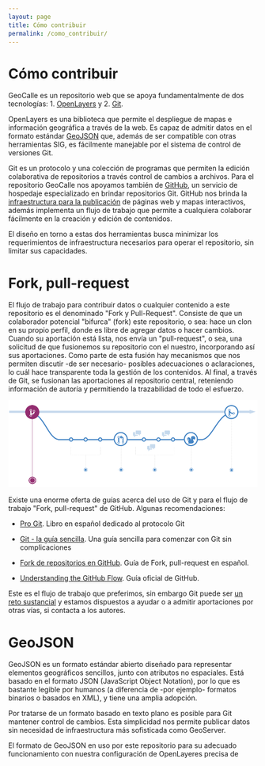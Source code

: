 ```yaml
---
layout: page
title: Cómo contribuir
permalink: /como_contribuir/
---
```



# Cómo contribuir

GeoCalle es un repositorio web que se apoya fundamentalmente de dos
tecnologías: 1. [OpenLayers](https://openlayers.org) y 2. [Git](https://git-scm.com).

OpenLayers es una biblioteca que permite el despliegue de mapas e
información geográfica a través de la web. Es capaz de admitir datos
en el formato estándar [GeoJSON](http://geojson.org/) que, además de ser compatible con otras
herramientas SIG, es fácilmente manejable por el sistema de control de
versiones Git.

Git es un protocolo y una colección de programas que permiten la
edición colaborativa de repositorios a través control de cambios a
archivos. Para el repositorio GeoCalle nos apoyamos también de [GitHub](https://github.com),
un servicio de hospedaje especializado en brindar repositorios Git.
GitHub nos brinda la [infraestructura para la publicación](https://pages.github.com/) de páginas
web y mapas interactivos, además implementa un flujo de trabajo que
permite a cualquiera colaborar fácilmente en la creación y edición de
contenidos.

El diseño en torno a estas dos herramientas busca minimizar los
requerimientos de infraestructura necesarios para operar el
repositorio, sin limitar sus capacidades.


# Fork, pull-request

El flujo de trabajo para contribuir datos o cualquier contenido a este
repositorio es el denominado "Fork y Pull-Request". Consiste de que un
colaborador potencial "bifurca" (fork) este repositorio, o sea: hace
un clon en su propio perfil, donde es libre de agregar datos o hacer
cambios. Cuando su aportación está lista, nos envía un "pull-request",
o sea, una solicitud de que fusionemos su repositorio con el nuestro,
incorporando así sus aportaciones. Como parte de esta fusión hay
mecanismos que nos permiten discutir -de ser necesario- posibles
adecuaciones o aclaraciones, lo cuál hace transparente toda la gestión
de los contenidos. Al final, a través de Git, se fusionan las
aportaciones al repositorio central, reteniendo información de autoría
y permitiendo la trazabilidad de todo el esfuerzo.

<img src="gitflow.png">

Existe una enorme oferta de guías acerca del uso de Git y para el
flujo de trabajo "Fork, pull-request" de GitHub. Algunas
recomendaciones:

 - [Pro Git](https://git-scm.com/book/es/v1). Libro en español
   dedicado al protocolo Git
 - [Git - la guía sencilla](http://rogerdudler.github.io/git-guide/index.es.html). Una
   guía sencilla para comenzar con Git sin complicaciones
 - [Fork de repositorios en GitHub](http://aprendegit.com/fork-de-repositorios-para-que-sirve/). Guía
   de Fork, pull-request en español.
   
 - [Understanding the GitHub Flow](https://guides.github.com/introduction/flow/). Guía
   oficial de GitHub.

Este es el flujo de trabajo que preferimos, sin embargo Git puede ser
[un reto sustancial](https://xkcd.com/1597/) y estamos dispuestos a
ayudar o a admitir aportaciones por otras vías, si contacta a los
autores.


# GeoJSON

GeoJSON es un formato estándar abierto diseñado para representar
elementos geográficos sencillos, junto con atributos no
espaciales. Está basado en el formato JSON (JavaScript Object
Notation), por lo que es bastante legible por humanos (a diferencia de
-por ejemplo- formatos binarios o basados en XML), y tiene una
amplia adopción.

Por tratarse de un formato basado en texto plano es posible para Git
mantener control de cambios. Esta simplicidad nos permite publicar
datos sin necesidad de infraestructura más sofisticada como
GeoServer. 

El formato de GeoJSON en uso por este repositorio para su adecuado
funcionamiento con nuestra configuración de OpenLayeres precisa de
